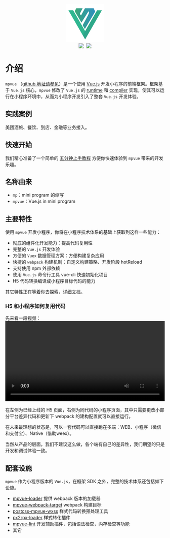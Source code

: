 <script crossorigin="anonymous" src="//www.dpfile.com/app/owl/static/owl_1.5.28.js"></script>
<script>
Owl.start({
    project: 'mpvue-doc',
    pageUrl: 'index'
})
</script>
<center><img src="assets/logo.png" width="120"></center>
<center><img src="https://img.shields.io/npm/v/mpvue.svg?style=flat"> &nbsp;<img src="https://img.shields.io/npm/dm/mpvue.svg?style=flat"></center>

# 介绍

`mpvue` （[github 地址请参见](https://github.com/Meituan-Dianping/mpvue)）是一个使用 [Vue.js](https://vuejs.org) 开发小程序的前端框架。框架基于 `Vue.js` 核心，`mpvue` 修改了 `Vue.js` 的 [runtime](/mpvue) 和 [compiler](/mpvue-template-compiler) 实现，使其可以运行在小程序环境中，从而为小程序开发引入了整套 `Vue.js` 开发体验。

## 实践案例

美团酒旅、餐饮、到店、金融等业务接入。

## 快速开始

我们精心准备了一个简单的 [五分钟上手教程](./mpvue/quickstart) 方便你快速体验到 `mpvue` 带来的开发乐趣。

## 名称由来
- `mp`：mini program 的缩写
- `mpvue`：Vue.js in mini program

## 主要特性
使用 `mpvue` 开发小程序，你将在小程序技术体系的基础上获取到这样一些能力：

- 彻底的组件化开发能力：提高代码复用性
- 完整的 `Vue.js` 开发体验
- 方便的 `Vuex` 数据管理方案：方便构建复杂应用
- 快捷的 `webpack` 构建机制：自定义构建策略、开发阶段 hotReload
- 支持使用 npm 外部依赖
- 使用 `Vue.js` 命令行工具 vue-cli 快速初始化项目
- H5 代码转换编译成小程序目标代码的能力

其它特性正在等着你去探索，[详细文档](./mpvue)。

### H5 和小程序如何复用代码
先来看一段视频：
<video src="./assets/20170810-022809-HD.mp4" width="100%" height="auto" controls="controls"></video>

在左侧为已经上线的 H5 页面，右侧为同代码的小程序页面，其中只需要更改小部分平台差异代码和更新下 webpack 的建构配置就可以直接运行。

在未来最理想的状态是，可以一套代码可以直接跑在多端：WEB、小程序（微信和支付宝）、Native（借助weex）。

当然从产品的层面，我们不建议这么做，各个端有自己的差异性，我们期望的只是开发和调试体验一致。

## 配套设施
`mpvue` 作为小程序版本的 `Vue.js`，在框架 SDK 之外，完整的技术体系还包括如下设施。

- [mpvue-loader](/build/mpvue-loader) 提供 webpack 版本的加载器
- [mpvue-webpack-target](/build/mpvue-webpack-target) webpack 构建目标
- [postcss-mpvue-wxss](/build/postcss-mpvue-wxss) 样式代码转换预处理工具
- [px2rpx-loader](/build/px2rpx-loader) 样式转化插件
- [mpvue-lint](/build/mpvue-lint) 开发辅助插件，包括语法检查，内存检查等功能
- 其它



